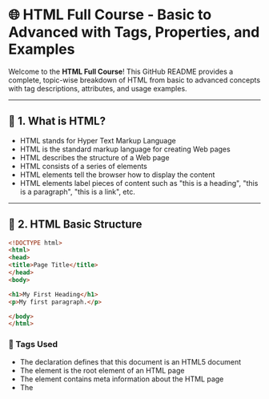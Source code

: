 # 🌐 HTML Full Course - Basic to Advanced with Tags, Properties, and Examples

Welcome to the **HTML Full Course**! This GitHub README provides a complete, topic-wise breakdown of HTML from basic to advanced concepts with tag descriptions, attributes, and usage examples.

---

## 🧠 1. What is HTML?

* HTML stands for Hyper Text Markup Language
* HTML is the standard markup language for creating Web pages
* HTML describes the structure of a Web page
* HTML consists of a series of elements
* HTML elements tell the browser how to display the content
* HTML elements label pieces of content such as "this is a heading", "this is a paragraph", "this is a link", etc.

---

## 🧱 2. HTML Basic Structure

```html
<!DOCTYPE html>
<html>
<head>
<title>Page Title</title>
</head>
<body>

<h1>My First Heading</h1>
<p>My first paragraph.</p>

</body>
</html>
```

### 🔖 Tags Used

* The <!DOCTYPE html> declaration defines that this document is an HTML5 document
* The <html> element is the root element of an HTML page
* The <head> element contains meta information about the HTML page
* The <title> element specifies a title for the HTML page (which is shown in the browser's title bar or in the page's tab)
* The <body> element defines the document's body, and is a container for all the visible contents, such as headings, paragraphs, images, hyperlinks, tables, lists, etc.
* The <h1> element defines a large heading
* The <p> element defines a paragraph

---

## ✍️ 3. Text Formatting Tags

```html
<h1>Heading 1</h1>
<p>This is a paragraph.</p>
<b>Bold</b>
<i>Italic</i>
<u>Underline</u>
<mark>Highlighted</mark>
<sup>Superscript</sup>
<sub>Subscript</sub>
<small>Small text</small>
```

### 🔧 Use:

For formatting and styling textual content.

---

## 🔖 4. HTML Elements & Attributes

**HTML Element = Opening Tag + Content + Closing Tag**

### 🌍 Global Attributes

* `id`: Unique identifier
* `class`: For CSS/JS styling
* `style`: Inline CSS
* `title`: Tooltip
* `hidden`: Hides element
* `lang`: Language of content

```html
<div id="box" class="container" style="color: red;">Hello</div>
```

---

## 🔗 5. Links and Anchors

```html
<a href="https://example.com" target="_blank" title="Go to Example">Visit Site</a>
```

### 🔧 Attributes:

* `href`: URL
* `target`: `_blank`, `_self`
* `title`: Tooltip on hover

Anchor Link:

```html
<a href="#section1">Jump to Section 1</a>
```

---

## 🖼️ 6. Images

```html
<img src="image.jpg" alt="Description" width="300" height="200">
```

### 🔧 Attributes:

* `src`: Image file path
* `alt`: Alternate text
* `width`/`height`: Size

---

## 📋 7. Lists

### Ordered List:

```html
<ol>
  <li>Item 1</li>
  <li>Item 2</li>
</ol>
```

### Unordered List:

```html
<ul>
  <li>Item A</li>
  <li>Item B</li>
</ul>
```

### Description List:

```html
<dl>
  <dt>HTML</dt>
  <dd>HyperText Markup Language</dd>
</dl>
```

---

## 📊 8. Tables

```html
<table border="1">
  <tr>
    <th>Name</th>
    <th>Age</th>
  </tr>
  <tr>
    <td>Alice</td>
    <td>25</td>
  </tr>
</table>
```

### 🔖 Tags:

* `<table>`, `<tr>`, `<td>`, `<th>`
* `<caption>`, `<thead>`, `<tbody>`, `<tfoot>`

---

## 📝 9. Forms

```html
<form action="submit.php" method="POST">
  <label>Name: <input type="text" name="username"></label>
  <input type="submit" value="Submit">
</form>
```

### 🔖 Tags:

* `<form>`, `<input>`, `<label>`, `<textarea>`, `<select>`, `<option>`, `<button>`

---

## 🔤 10. Input Types and Attributes

### Input Types:

* `text`, `email`, `password`, `number`
* `checkbox`, `radio`, `file`, `date`, `range`, `color`

### Common Attributes:

* `placeholder`, `required`, `readonly`, `disabled`, `min`, `max`, `step`

```html
<input type="email" placeholder="Enter email" required>
```

---

## 🧩 11. Semantic HTML Tags

```html
<header>Header Content</header>
<nav>Navigation</nav>
<main>Main Content</main>
<article>Article Content</article>
<section>Section Content</section>
<footer>Footer Info</footer>
```

### 📌 Use:

Improves SEO and accessibility.

---

## 🎵 12. Audio and Video

```html
<audio controls>
  <source src="audio.mp3" type="audio/mpeg">
</audio>

<video controls width="400">
  <source src="video.mp4" type="video/mp4">
</video>
```

---

## 🧭 13. IFrames

```html
<iframe src="https://example.com" width="600" height="400" frameborder="0" allowfullscreen></iframe>
```

---

## 🔍 14. Meta Tags

```html
<meta charset="UTF-8">
<meta name="viewport" content="width=device-width, initial-scale=1.0">
<meta name="description" content="HTML course">
```

---

## &️⃣ 15. HTML Entities

```html
&copy;, &nbsp;, &lt;, &gt;, &amp;, &quot;, &apos;
```

### 📌 Use:

Displays special/reserved characters.

---

## 📦 16. Block vs Inline Elements

### Block:

* `<div>`, `<p>`, `<section>`, `<article>`, `<table>`, `<form>`

### Inline:

* `<span>`, `<a>`, `<img>`, `<b>`, `<i>`, `<input>`

---

## ⚙️ 17. HTML5 APIs (Overview)

### 🔍 Geolocation API

Used to get the user's geographical location.

```javascript
navigator.geolocation.getCurrentPosition(function(position) {
  console.log("Latitude: " + position.coords.latitude);
});
```

### 💾 Web Storage API

Used to store data in the browser.

#### `localStorage`

* Stores data with **no expiration**.
* Data persists even after browser is closed.

```javascript
localStorage.setItem("username", "John");
console.log(localStorage.getItem("username"));
```

#### `sessionStorage`

* Stores data only for the **session**.
* Data is cleared when tab is closed.

```javascript
sessionStorage.setItem("token", "abc123");
console.log(sessionStorage.getItem("token"));
```

### 🎨 Canvas API

Used to draw graphics directly in the browser.

```html
<canvas id="myCanvas" width="200" height="100"></canvas>
<script>
  const canvas = document.getElementById("myCanvas");
  const ctx = canvas.getContext("2d");
  ctx.fillStyle = "blue";
  ctx.fillRect(20, 20, 150, 50);
</script>
```

### 🧲 Drag and Drop API

Used to implement drag-and-drop functionality.

```html
<div id="dragMe" draggable="true">Drag me</div>
```

```javascript
document.getElementById("dragMe").addEventListener("dragstart", function(event) {
  event.dataTransfer.setData("text/plain", "Dragged Content");
});
```

---

## 🧠 18. Best Practices

* Use semantic elements
* Validate code with validators
* Add `alt` text for images
* Separate structure (HTML), style (CSS), logic (JS)
* Use indentation and comments

---

## 💡 19. Project Ideas

* Personal Portfolio
* Resume Webpage
* Contact Form
* Product Landing Page
* Blog Layout
* Image Gallery

---

## 📚 Resources

* [MDN Web Docs - HTML](https://developer.mozilla.org/en-US/docs/Web/HTML)
* [W3Schools HTML](https://www.w3schools.com/html/)
* [HTML Reference](https://htmlreference.io/)


